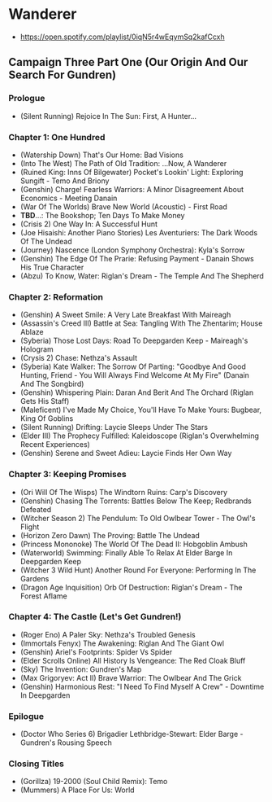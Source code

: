 # Wanderer

* https://open.spotify.com/playlist/0iqN5r4wEqymSq2kafCcxh

## Campaign Three Part One (Our Origin And Our Search For Gundren)
### Prologue

* (Silent Running) Rejoice In The Sun: First, A Hunter...

### Chapter 1: One Hundred

* (Watership Down) That's Our Home: Bad Visions
* (Into The West) The Path of Old Tradition: ...Now, A Wanderer
* (Ruined King: Inns Of Bilgewater) Pocket's Lookin' Light: Exploring Sungift - Temo And Briony
* (Genshin) Charge! Fearless Warriors: A Minor Disagreement About Economics - Meeting Danain
* (War Of The Worlds) Brave New World (Acoustic) - First Road
* **TBD**...: The Bookshop; Ten Days To Make Money
* (Crisis 2) One Way In: A Successful Hunt
* (Joe Hisaishi: Another Piano Stories) Les Aventuriers: The Dark Woods Of The Undead
* (Journey) Nascence (London Symphony Orchestra): Kyla's Sorrow
* (Genshin) The Edge Of The Prarie: Refusing Payment - Danain Shows His True Character
* (Abzu) To Know, Water: Riglan's Dream - The Temple And The Shepherd

### Chapter 2: Reformation

* (Genshin) A Sweet Smile: A Very Late Breakfast With Maireagh
* (Assassin's Creed III) Battle at Sea: Tangling With The Zhentarim; House Ablaze
* (Syberia) Those Lost Days: Road To Deepgarden Keep - Maireagh's Hologram
* (Crysis 2) Chase: Nethza's Assault
* (Syberia) Kate Walker: The Sorrow Of Parting: "Goodbye And Good Hunting, Friend - You Will Always Find Welcome At My Fire" (Danain And The Songbird)
* (Genshin) Whispering Plain: Daran And Berit And The Orchard (Riglan Gets His Staff)
* (Maleficent) I've Made My Choice, You'll Have To Make Yours: Bugbear, King Of Goblins
* (Silent Running) Drifting: Laycie Sleeps Under The Stars
* (Elder III) The Prophecy Fulfilled: Kaleidoscope (Riglan's Overwhelming Recent Experiences)
* (Genshin) Serene and Sweet Adieu: Laycie Finds Her Own Way

### Chapter 3: Keeping Promises

* (Ori Will Of The Wisps) The Windtorn Ruins: Carp's Discovery
* (Genshin) Chasing The Torrents: Battles Below The Keep; Redbrands Defeated
* (Witcher Season 2) The Pendulum: To Old Owlbear Tower - The Owl's Flight
* (Horizon Zero Dawn) The Proving: Battle The Undead
* (Princess Mononoke) The World Of The Dead II: Hobgoblin Ambush
* (Waterworld) Swimming: Finally Able To Relax At Elder Barge In Deepgarden Keep
* (Witcher 3 Wild Hunt) Another Round For Everyone: Performing In The Gardens
* (Dragon Age Inquisition) Orb Of Destruction: Riglan's Dream - The Forest Aflame

### Chapter 4: The Castle (Let's Get Gundren!)

* (Roger Eno) A Paler Sky: Nethza's Troubled Genesis
* (Immortals Fenyx) The Awakening: Riglan And The Giant Owl
* (Genshin) Ariel's Footprints: Spider Vs Spider
* (Elder Scrolls Online) All History Is Vengeance: The Red Cloak Bluff
* (Sky) The Invention: Gundren's Map
* (Max Grigoryev: Act II) Brave Warrior: The Owlbear And The Grick
* (Genshin) Harmonious Rest: "I Need To Find Myself A Crew" - Downtime In Deepgarden

### Epilogue

* (Doctor Who Series 6) Brigadier Lethbridge-Stewart: Elder Barge - Gundren's Rousing Speech

### Closing Titles

* (Gorillza) 19-2000 (Soul Child Remix): Temo
* (Mummers) A Place For Us: World
